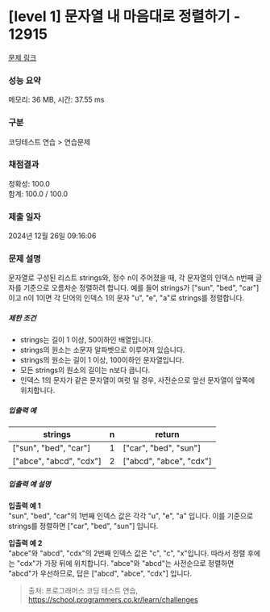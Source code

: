 # [level 1] 문자열 내 마음대로 정렬하기 - 12915 

[문제 링크](https://school.programmers.co.kr/learn/courses/30/lessons/12915) 

### 성능 요약

메모리: 36 MB, 시간: 37.55 ms

### 구분

코딩테스트 연습 > 연습문제

### 채점결과

정확성: 100.0<br/>합계: 100.0 / 100.0

### 제출 일자

2024년 12월 26일 09:16:06

### 문제 설명

<p style="user-select: auto !important;">문자열로 구성된 리스트 strings와, 정수 n이 주어졌을 때, 각 문자열의 인덱스 n번째 글자를 기준으로 오름차순 정렬하려 합니다. 예를 들어 strings가 ["sun", "bed", "car"]이고 n이 1이면 각 단어의 인덱스 1의 문자 "u", "e", "a"로 strings를 정렬합니다.</p>

<h5 style="user-select: auto !important;">제한 조건</h5>

<ul style="user-select: auto !important;">
<li style="user-select: auto !important;">strings는 길이 1 이상, 50이하인 배열입니다.</li>
<li style="user-select: auto !important;">strings의 원소는 소문자 알파벳으로 이루어져 있습니다.</li>
<li style="user-select: auto !important;">strings의 원소는 길이 1 이상, 100이하인 문자열입니다.</li>
<li style="user-select: auto !important;">모든 strings의 원소의 길이는 n보다 큽니다.</li>
<li style="user-select: auto !important;">인덱스 1의 문자가 같은 문자열이 여럿 일 경우, 사전순으로 앞선 문자열이 앞쪽에 위치합니다.</li>
</ul>

<h5 style="user-select: auto !important;">입출력 예</h5>
<table class="table" style="user-select: auto !important;">
        <thead style="user-select: auto !important;"><tr style="user-select: auto !important;">
<th style="user-select: auto !important;">strings</th>
<th style="user-select: auto !important;">n</th>
<th style="user-select: auto !important;">return</th>
</tr>
</thead>
        <tbody style="user-select: auto !important;"><tr style="user-select: auto !important;">
<td style="user-select: auto !important;">["sun", "bed", "car"]</td>
<td style="user-select: auto !important;">1</td>
<td style="user-select: auto !important;">["car", "bed", "sun"]</td>
</tr>
<tr style="user-select: auto !important;">
<td style="user-select: auto !important;">["abce", "abcd", "cdx"]</td>
<td style="user-select: auto !important;">2</td>
<td style="user-select: auto !important;">["abcd", "abce", "cdx"]</td>
</tr>
</tbody>
      </table>
<h5 style="user-select: auto !important;">입출력 예 설명</h5>

<p style="user-select: auto !important;"><strong style="user-select: auto !important;">입출력 예 1</strong><br style="user-select: auto !important;">
"sun", "bed", "car"의 1번째 인덱스 값은 각각 "u", "e", "a" 입니다. 이를 기준으로 strings를 정렬하면 ["car", "bed", "sun"] 입니다.</p>

<p style="user-select: auto !important;"><strong style="user-select: auto !important;">입출력 예 2</strong><br style="user-select: auto !important;">
"abce"와 "abcd", "cdx"의 2번째 인덱스 값은 "c", "c", "x"입니다. 따라서 정렬 후에는 "cdx"가 가장 뒤에 위치합니다. "abce"와 "abcd"는 사전순으로 정렬하면 "abcd"가 우선하므로, 답은 ["abcd", "abce", "cdx"] 입니다.</p>


> 출처: 프로그래머스 코딩 테스트 연습, https://school.programmers.co.kr/learn/challenges